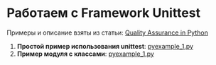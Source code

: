 # Работаем с Framework Unittest

Примеры и описание взяты из статьи: [Quality Assurance in Python](http://gahcep.github.io/blog/2013/02/10/qa-in-python-unittest/)

1. **Простой пример использования unittest**: [pyexample_1.py](https://github.com/MaxOvcharov/python_test_scripts/blob/master/pyexample_1.py)
2. **Пример модуля с классами**: [pyexample_1.py](https://github.com/MaxOvcharov/python_test_scripts/blob/master/pyexample_2.py)  